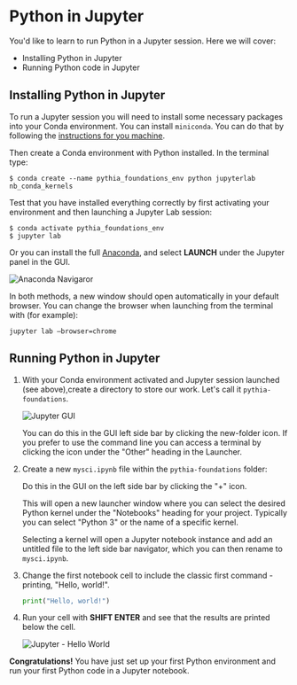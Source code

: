 # Python in Jupyter

You'd like to learn to run Python in a Jupyter session. Here we will cover:

- Installing Python in Jupyter
- Running Python code in Jupyter

## Installing Python in Jupyter

To run a Jupyter session you will need to install some necessary packages into your Conda environment.
You can install `miniconda`. You can do that by following the [instructions for you machine](https://docs.conda.io/en/latest/miniconda.html).

Then create a Conda environment with Python installed. In the terminal type:

```
$ conda create --name pythia_foundations_env python jupyterlab nb_conda_kernels
```

Test that you have installed everything correctly by first activating your environment and then launching a Jupyter Lab session:

```
$ conda activate pythia_foundations_env
$ jupyter lab
```

Or you can install the full [Anaconda](https://www.anaconda.com/products/individual), and select **LAUNCH** under the Jupyter panel in the GUI.

![Anaconda Navigaror](https://i.imgur.com/9Zy1YWM.png)

In both methods, a new window should open automatically in your default browser. You can change the browser when launching from the terminal with (for example):

```
jupyter lab —browser=chrome
```

## Running Python in Jupyter

1. With your Conda environment activated and Jupyter session launched (see above),create a directory to store our work. Let's call it `pythia-foundations`.

   ![Jupyter GUI](https://i.imgur.com/J5l9f9l.png)

   You can do this in the GUI left side bar by clicking the new-folder icon. If you prefer to use the command line you can access a terminal by clicking the icon under the "Other" heading in the Launcher.

2. Create a new `mysci.ipynb` file within the `pythia-foundations` folder:

   Do this in the GUI on the left side bar by clicking the "+" icon.

   This will open a new launcher window where you can select the desired Python kernel under the "Notebooks" heading for your project. Typically you can select "Python 3" or the name of a specific kernel.

   Selecting a kernel will open a Jupyter notebook instance and add an untitled file to the left side bar navigator, which you can then rename to `mysci.ipynb`.

3. Change the first notebook cell to include the classic first command - printing, "Hello, world!".

   ```python
   print("Hello, world!")
   ```

4. Run your cell with **SHIFT ENTER** and see that the results are printed below the cell.

   ![Jupyter - Hello World](https://i.imgur.com/InDEyPn.png)

**Congratulations!** You have just set up your first Python environment and run your first Python code in a Jupyter notebook.

